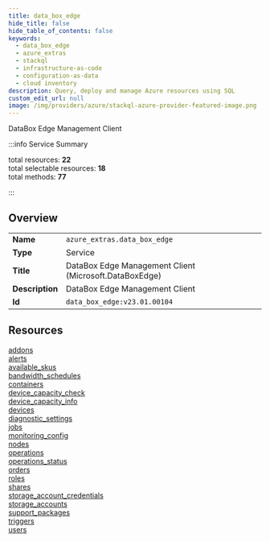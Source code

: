 ```yaml
---
title: data_box_edge
hide_title: false
hide_table_of_contents: false
keywords:
  - data_box_edge
  - azure_extras
  - stackql
  - infrastructure-as-code
  - configuration-as-data
  - cloud inventory
description: Query, deploy and manage Azure resources using SQL
custom_edit_url: null
image: /img/providers/azure/stackql-azure-provider-featured-image.png
---
```

DataBox Edge Management Client  
    
:::info Service Summary

<div class="row">
<div class="providerDocColumn">
<span>total resources:&nbsp;<b>22</b></span><br />
<span>total selectable resources:&nbsp;<b>18</b></span><br />
<span>total methods:&nbsp;<b>77</b></span><br />
</div>
</div>

:::

## Overview
<table><tbody>
<tr><td><b>Name</b></td><td><code>azure_extras.data_box_edge</code></td></tr>
<tr><td><b>Type</b></td><td>Service</td></tr>
<tr><td><b>Title</b></td><td>DataBox Edge Management Client (Microsoft.DataBoxEdge)</td></tr>
<tr><td><b>Description</b></td><td>DataBox Edge Management Client</td></tr>
<tr><td><b>Id</b></td><td><code>data_box_edge:v23.01.00104</code></td></tr>
</tbody></table>

## Resources
<div class="row">
<div class="providerDocColumn">
<a href="/providers/azure_extras/data_box_edge/addons/">addons</a><br />
<a href="/providers/azure_extras/data_box_edge/alerts/">alerts</a><br />
<a href="/providers/azure_extras/data_box_edge/available_skus/">available_skus</a><br />
<a href="/providers/azure_extras/data_box_edge/bandwidth_schedules/">bandwidth_schedules</a><br />
<a href="/providers/azure_extras/data_box_edge/containers/">containers</a><br />
<a href="/providers/azure_extras/data_box_edge/device_capacity_check/">device_capacity_check</a><br />
<a href="/providers/azure_extras/data_box_edge/device_capacity_info/">device_capacity_info</a><br />
<a href="/providers/azure_extras/data_box_edge/devices/">devices</a><br />
<a href="/providers/azure_extras/data_box_edge/diagnostic_settings/">diagnostic_settings</a><br />
<a href="/providers/azure_extras/data_box_edge/jobs/">jobs</a><br />
<a href="/providers/azure_extras/data_box_edge/monitoring_config/">monitoring_config</a><br />
</div>
<div class="providerDocColumn">
<a href="/providers/azure_extras/data_box_edge/nodes/">nodes</a><br />
<a href="/providers/azure_extras/data_box_edge/operations/">operations</a><br />
<a href="/providers/azure_extras/data_box_edge/operations_status/">operations_status</a><br />
<a href="/providers/azure_extras/data_box_edge/orders/">orders</a><br />
<a href="/providers/azure_extras/data_box_edge/roles/">roles</a><br />
<a href="/providers/azure_extras/data_box_edge/shares/">shares</a><br />
<a href="/providers/azure_extras/data_box_edge/storage_account_credentials/">storage_account_credentials</a><br />
<a href="/providers/azure_extras/data_box_edge/storage_accounts/">storage_accounts</a><br />
<a href="/providers/azure_extras/data_box_edge/support_packages/">support_packages</a><br />
<a href="/providers/azure_extras/data_box_edge/triggers/">triggers</a><br />
<a href="/providers/azure_extras/data_box_edge/users/">users</a><br />
</div>
</div>
